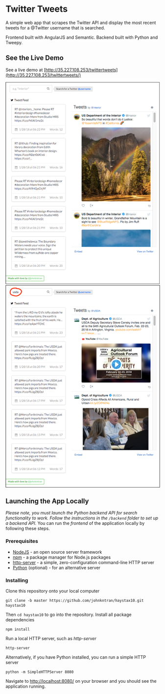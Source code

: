 # Twitter Tweets
<p>A simple web app that scrapes the Twitter API and display the most recent tweets for a @Twitter username that is searched.</p>
<p>Frontend built with AngularJS and Semantic. Backend built with Python and Tweepy.</p>

## See the Live Demo
See a live demo at [http://35.227.108.253/twittertweets](http://35.227.108.253/twittertweets/)
<p align="left">
  <a href="http://35.227.108.253/twittertweets/">
    <img src="./images/twitter_app1.png" alt="Screenshot of App">
    <img src="./images/twitter_app2.png" alt="Screenshot of App Search">
  </a>
</p>

## Launching the App Locally
*Please note, you must launch the Python backend API for search functionality to work.* 
*Follow the instructions in the `/backend` folder to set up a backend API.*
You can run the *frontend* of the application locally by following these steps.

### Prerequisites
* [NodeJS](https://nodejs.org/en/download/) - an open source server framework
* [npm](https://www.npmjs.com/get-npm) - a package manager for Node.js packages
* [http-server](https://www.npmjs.com/package/http-server) - a simple, zero-configuration command-line HTTP server
* [Python](https://www.python.org/downloads/) (optional) - for an alternative server

### Installing
Clone this repository onto your local computer
```
git clone -b master https://github.com/johnkntran/haystax10.git haystax10
```
Then `cd haystax10` to go into the repository.
Install all package dependencies
```
npm install
```
Run a local HTTP server, such as *http-server*
```
http-server
```
Alternatively, if you have Python installed, you can run a simple HTTP server
```
python -m SimpleHTTPServer 8080
```
Navigate to [http://localhost:8080/](http://localhost:8080/) on your browser and you should see the application running.
